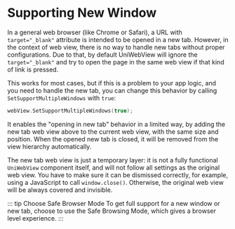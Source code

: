 # Supporting New Window

In a general web browser (like Chrome or Safari), a URL with `target="_blank"` attribute is intended
to be opened in a new tab. However, in the context of web view, there is no way to handle new tabs without
proper configurations. Due to that, by default UniWebView will ignore the `target="_blank"` and try to open
the page in the same web view if that kind of link is pressed.

This works for most cases, but if this is a problem to your app logic, and you need to handle the new tab,
you can change this behavior by calling `SetSupportMultipleWindows` with `true`:

```swift
webView.SetSupportMultipleWindows(true);
```

It enables the "opening in new tab" behavior in a limited way, by adding the new tab web view above to the current web
view, with the same size and position. When the opened new tab is closed, it will be removed from the view hierarchy
automatically.

The new tab web view is just a temporary layer: it is not a fully functional `UniWebView` component itself, and will not
follow all settings as the original web view. You have to make sure it can be dismissed correctly, for example, using
a JavaScript to call `window.close()`. Otherwise, the original web view will be always covered and invisible.

::: tip Choose Safe Browser Mode
To get full support for a new window or new tab, choose to use the Safe Browsing Mode, which gives a browser level experience.
:::
